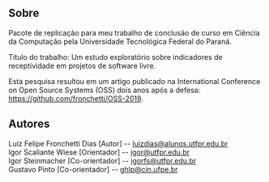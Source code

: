 ## Sobre
Pacote de replicação para meu trabalho de conclusão de curso em Ciência da Computação pela Universidade Tecnológica Federal do Paraná. 

Título do trabalho: Um estudo exploratório sobre indicadores de receptividade em projetos de software livre.

Esta pesquisa resultou em um artigo publicado na International Conference on Open Source Systems (OSS) dois anos após a defesa:
https://github.com/fronchetti/OSS-2019.

## Autores
Luiz Felipe Fronchetti Dias [Autor] -- luizdias@alunos.utfpr.edu.br <br>
Igor Scaliante Wiese [Orientador] -- igor@utfpr.edu.br <br>
Igor Steinmacher [Co-orientador] -- igorfs@utfpr.edu.br <br>
Gustavo Pinto [Co-orientador] -- ghlp@cin.ufpe.br
